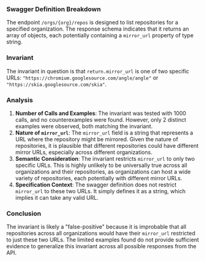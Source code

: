 ### Swagger Definition Breakdown
The endpoint `/orgs/{org}/repos` is designed to list repositories for a specified organization. The response schema indicates that it returns an array of objects, each potentially containing a `mirror_url` property of type string.

### Invariant
The invariant in question is that `return.mirror_url` is one of two specific URLs: `"https://chromium.googlesource.com/angle/angle"` or `"https://skia.googlesource.com/skia"`.

### Analysis
1. **Number of Calls and Examples**: The invariant was tested with 1000 calls, and no counterexamples were found. However, only 2 distinct examples were observed, both matching the invariant.
2. **Nature of `mirror_url`**: The `mirror_url` field is a string that represents a URL where the repository might be mirrored. Given the nature of repositories, it is plausible that different repositories could have different mirror URLs, especially across different organizations.
3. **Semantic Consideration**: The invariant restricts `mirror_url` to only two specific URLs. This is highly unlikely to be universally true across all organizations and their repositories, as organizations can host a wide variety of repositories, each potentially with different mirror URLs.
4. **Specification Context**: The swagger definition does not restrict `mirror_url` to these two URLs. It simply defines it as a string, which implies it can take any valid URL.

### Conclusion
The invariant is likely a "false-positive" because it is improbable that all repositories across all organizations would have their `mirror_url` restricted to just these two URLs. The limited examples found do not provide sufficient evidence to generalize this invariant across all possible responses from the API.
